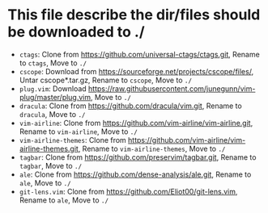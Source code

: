 # This file describe the dir/files should be downloaded to ./
- `ctags`: Clone from https://github.com/universal-ctags/ctags.git, Rename to `ctags`, Move to `./`
- `cscope`: Download from https://sourceforge.net/projects/cscope/files/, Untar cscope*.tar.gz, Rename to `cscope`, Move to `./`
- `plug.vim`: Download https://raw.githubusercontent.com/junegunn/vim-plug/master/plug.vim, Move to `./`
- `dracula`: Clone from https://github.com/dracula/vim.git, Rename to `dracula`, Move to `./`
- `vim-airline`: Clone from https://github.com/vim-airline/vim-airline.git, Rename to `vim-airline`, Move to `./`
- `vim-airline-themes`: Clone from https://github.com/vim-airline/vim-airline-themes.git, Rename to `vim-airline-themes`, Move to `./`
- `tagbar`: Clone from https://github.com/preservim/tagbar.git, Rename to `tagbar`, Move to `./`
- `ale`: Clone from https://github.com/dense-analysis/ale.git, Rename to `ale`, Move to `./`
- `git-lens.vim`: Clone from https://github.com/Eliot00/git-lens.vim, Rename to `ale`, Move to `./`
